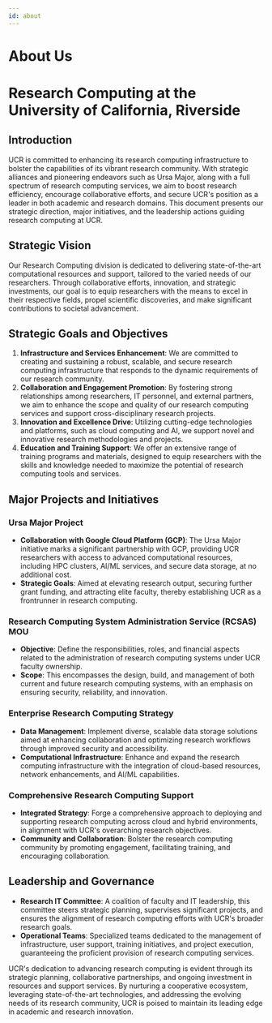 ```yaml
---
id: about
---
```



# About Us

# Research Computing at the University of California, Riverside

## Introduction

UCR is committed to enhancing its research computing infrastructure to bolster the capabilities of its vibrant research community. With strategic alliances and pioneering endeavors such as Ursa Major, along with a full spectrum of research computing services, we aim to boost research efficiency, encourage collaborative efforts, and secure UCR's position as a leader in both academic and research domains. This document presents our strategic direction, major initiatives, and the leadership actions guiding research computing at UCR.

## Strategic Vision

Our Research Computing division is dedicated to delivering state-of-the-art computational resources and support, tailored to the varied needs of our researchers. Through collaborative efforts, innovation, and strategic investments, our goal is to equip researchers with the means to excel in their respective fields, propel scientific discoveries, and make significant contributions to societal advancement.

## Strategic Goals and Objectives

1. **Infrastructure and Services Enhancement**: We are committed to creating and sustaining a robust, scalable, and secure research computing infrastructure that responds to the dynamic requirements of our research community.
2. **Collaboration and Engagement Promotion**: By fostering strong relationships among researchers, IT personnel, and external partners, we aim to enhance the scope and quality of our research computing services and support cross-disciplinary research projects.
3. **Innovation and Excellence Drive**: Utilizing cutting-edge technologies and platforms, such as cloud computing and AI, we support novel and innovative research methodologies and projects.
4. **Education and Training Support**: We offer an extensive range of training programs and materials, designed to equip researchers with the skills and knowledge needed to maximize the potential of research computing tools and services.

## Major Projects and Initiatives

### Ursa Major Project

- **Collaboration with Google Cloud Platform (GCP)**: The Ursa Major initiative marks a significant partnership with GCP, providing UCR researchers with access to advanced computational resources, including HPC clusters, AI/ML services, and secure data storage, at no additional cost.
- **Strategic Goals**: Aimed at elevating research output, securing further grant funding, and attracting elite faculty, thereby establishing UCR as a frontrunner in research computing.

### Research Computing System Administration Service (RCSAS) MOU

- **Objective**: Define the responsibilities, roles, and financial aspects related to the administration of research computing systems under UCR faculty ownership.
- **Scope**: This encompasses the design, build, and management of both current and future research computing systems, with an emphasis on ensuring security, reliability, and innovation.

### Enterprise Research Computing Strategy

- **Data Management**: Implement diverse, scalable data storage solutions aimed at enhancing collaboration and optimizing research workflows through improved security and accessibility.
- **Computational Infrastructure**: Enhance and expand the research computing infrastructure with the integration of cloud-based resources, network enhancements, and AI/ML capabilities.

### Comprehensive Research Computing Support

- **Integrated Strategy**: Forge a comprehensive approach to deploying and supporting research computing across cloud and hybrid environments, in alignment with UCR's overarching research objectives.
- **Community and Collaboration**: Bolster the research computing community by promoting engagement, facilitating training, and encouraging collaboration.

## Leadership and Governance

- **Research IT Committee**: A coalition of faculty and IT leadership, this committee steers strategic planning, supervises significant projects, and ensures the alignment of research computing efforts with UCR's broader research goals.
- **Operational Teams**: Specialized teams dedicated to the management of infrastructure, user support, training initiatives, and project execution, guaranteeing the proficient provision of research computing services.

UCR's dedication to advancing research computing is evident through its strategic planning, collaborative partnerships, and ongoing investment in resources and support services. By nurturing a cooperative ecosystem, leveraging state-of-the-art technologies, and addressing the evolving needs of its research community, UCR is poised to maintain its leading edge in academic and research innovation.
